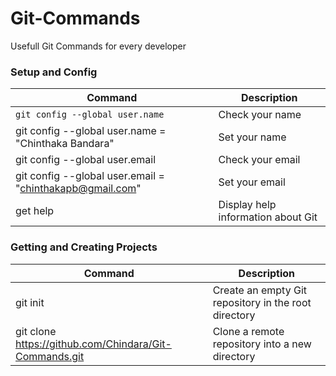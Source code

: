 # Git-Commands
Usefull Git Commands for every developer

### Setup and Config
| Command | Description |
| ------- | ----------- |
| `git config --global user.name`  | Check your name |
| git config --global user.name = "Chinthaka Bandara"  | Set your name |
| git config --global user.email  | Check your email |
| git config --global user.email = "chinthakapb@gmail.com"  | Set your email |
| get help | Display help information about Git |


### Getting and Creating Projects
| Command | Description |
| ------- | ----------- |
| git init | Create an empty Git repository in the root directory |
| git clone https://github.com/Chindara/Git-Commands.git | Clone a remote repository into a new directory |
